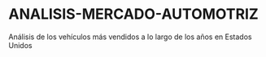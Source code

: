 # ANALISIS-MERCADO-AUTOMOTRIZ
Análisis de los vehículos más vendidos a lo largo de los años en Estados Unidos
